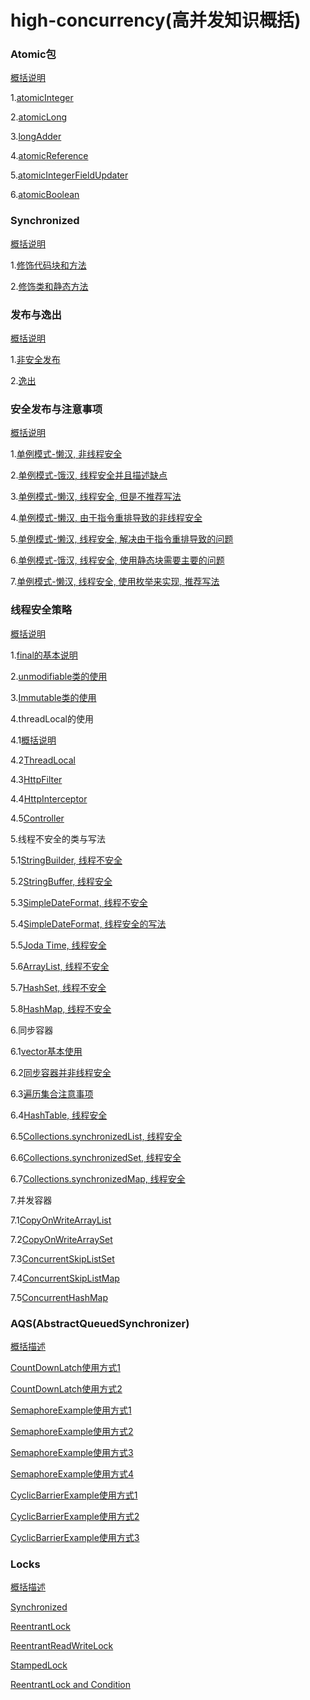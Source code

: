 # high-concurrency(高并发知识概括)
### Atomic包
[概括说明](https://github.com/l81893521/high-concurrency/blob/master/src/main/java/com/will/highconcurrency/example/atomic/package-info.java)

1.[atomicInteger](https://github.com/l81893521/high-concurrency/blob/master/src/main/java/com/will/highconcurrency/example/atomic/AtomicExample1.java)

2.[atomicLong](https://github.com/l81893521/high-concurrency/blob/master/src/main/java/com/will/highconcurrency/example/atomic/AtomicExample2.java)

3.[longAdder](https://github.com/l81893521/high-concurrency/blob/master/src/main/java/com/will/highconcurrency/example/atomic/AtomicExample3.java)

4.[atomicReference](https://github.com/l81893521/high-concurrency/blob/master/src/main/java/com/will/highconcurrency/example/atomic/AtomicExample4.java)

5.[atomicIntegerFieldUpdater](https://github.com/l81893521/high-concurrency/blob/master/src/main/java/com/will/highconcurrency/example/atomic/AtomicExample5.java)

6.[atomicBoolean](https://github.com/l81893521/high-concurrency/blob/master/src/main/java/com/will/highconcurrency/example/atomic/AtomicExample6.java)

### Synchronized
[概括说明](https://github.com/l81893521/high-concurrency/blob/master/src/main/java/com/will/highconcurrency/example/sync/package-info.java)

1.[修饰代码块和方法](https://github.com/l81893521/high-concurrency/blob/master/src/main/java/com/will/highconcurrency/example/sync/SynchronizedExample1.java)

2.[修饰类和静态方法](https://github.com/l81893521/high-concurrency/blob/master/src/main/java/com/will/highconcurrency/example/sync/SynchronizedExample2.java)

### 发布与逸出
[概括说明](https://github.com/l81893521/high-concurrency/blob/master/src/main/java/com/will/highconcurrency/example/publish/package-info.java)

1.[非安全发布](https://github.com/l81893521/high-concurrency/blob/master/src/main/java/com/will/highconcurrency/example/publish/UnsafePublish.java)

2.[逸出](https://github.com/l81893521/high-concurrency/blob/master/src/main/java/com/will/highconcurrency/example/publish/Escape.java)

### 安全发布与注意事项
[概括说明](https://github.com/l81893521/high-concurrency/blob/master/src/main/java/com/will/highconcurrency/example/singleton/package-info.java)

1.[单例模式-懒汉, 非线程安全](https://github.com/l81893521/high-concurrency/blob/master/src/main/java/com/will/highconcurrency/example/singleton/SingletonExample1.java)

2.[单例模式-饿汉, 线程安全并且描述缺点](https://github.com/l81893521/high-concurrency/blob/master/src/main/java/com/will/highconcurrency/example/singleton/SingletonExample2.java)

3.[单例模式-懒汉, 线程安全, 但是不推荐写法](https://github.com/l81893521/high-concurrency/blob/master/src/main/java/com/will/highconcurrency/example/singleton/SingletonExample3.java)

4.[单例模式-懒汉, 由于指令重排导致的非线程安全](https://github.com/l81893521/high-concurrency/blob/master/src/main/java/com/will/highconcurrency/example/singleton/SingletonExample4.java)

5.[单例模式-懒汉, 线程安全, 解决由于指令重排导致的问题](https://github.com/l81893521/high-concurrency/blob/master/src/main/java/com/will/highconcurrency/example/singleton/SingletonExample5.java)

6.[单例模式-饿汉, 线程安全, 使用静态块需要主要的问题](https://github.com/l81893521/high-concurrency/blob/master/src/main/java/com/will/highconcurrency/example/singleton/SingletonExample6.java)

7.[单例模式-懒汉, 线程安全, 使用枚举来实现, 推荐写法](https://github.com/l81893521/high-concurrency/blob/master/src/main/java/com/will/highconcurrency/example/singleton/SingletonExample7.java)

### 线程安全策略
[概括说明](https://github.com/l81893521/high-concurrency/blob/master/src/main/java/com/will/highconcurrency/example/immutable/package-info.java)

1.[final的基本说明](https://github.com/l81893521/high-concurrency/blob/master/src/main/java/com/will/highconcurrency/example/immutable/ImmutableExample1.java)

2.[unmodifiable类的使用](https://github.com/l81893521/high-concurrency/blob/master/src/main/java/com/will/highconcurrency/example/immutable/ImmutableExample2.java)

3.[Immutable类的使用](https://github.com/l81893521/high-concurrency/blob/master/src/main/java/com/will/highconcurrency/example/immutable/ImmutableExample3.java)

4.threadLocal的使用

4.1[概括说明](https://github.com/l81893521/high-concurrency/blob/master/src/main/java/com/will/highconcurrency/example/threadLocal/package-info.java)

4.2[ThreadLocal](https://github.com/l81893521/high-concurrency/blob/master/src/main/java/com/will/highconcurrency/example/threadLocal/RequestHolder.java)

4.3[HttpFilter](https://github.com/l81893521/high-concurrency/blob/master/src/main/java/com/will/highconcurrency/HttpFilter.java)

4.4[HttpInterceptor](https://github.com/l81893521/high-concurrency/blob/master/src/main/java/com/will/highconcurrency/HttpInterceptor.java)

4.5[Controller](https://github.com/l81893521/high-concurrency/blob/master/src/main/java/com/will/highconcurrency/example/threadLocal/ThreadLocalController.java)

5.线程不安全的类与写法

5.1[StringBuilder, 线程不安全](https://github.com/l81893521/high-concurrency/blob/master/src/main/java/com/will/highconcurrency/example/commonUnsafe/StringExample1.java)

5.2[StringBuffer, 线程安全](https://github.com/l81893521/high-concurrency/blob/master/src/main/java/com/will/highconcurrency/example/commonUnsafe/StringExample2.java)

5.3[SimpleDateFormat, 线程不安全](https://github.com/l81893521/high-concurrency/blob/master/src/main/java/com/will/highconcurrency/example/commonUnsafe/DateFormatExample1.java)

5.4[SimpleDateFormat, 线程安全的写法](https://github.com/l81893521/high-concurrency/blob/master/src/main/java/com/will/highconcurrency/example/commonUnsafe/DateFormatExample2.java)

5.5[Joda Time, 线程安全](https://github.com/l81893521/high-concurrency/blob/master/src/main/java/com/will/highconcurrency/example/commonUnsafe/DateFormatExample3.java)

5.6[ArrayList, 线程不安全](https://github.com/l81893521/high-concurrency/blob/master/src/main/java/com/will/highconcurrency/example/commonUnsafe/ArrayListExample1.java)

5.7[HashSet, 线程不安全](https://github.com/l81893521/high-concurrency/blob/master/src/main/java/com/will/highconcurrency/example/commonUnsafe/HashSetExample1.java)

5.8[HashMap, 线程不安全](https://github.com/l81893521/high-concurrency/blob/master/src/main/java/com/will/highconcurrency/example/commonUnsafe/HashMapExample1.java)

6.同步容器

6.1[vector基本使用](https://github.com/l81893521/high-concurrency/blob/master/src/main/java/com/will/highconcurrency/example/syncContainer/VectorExample1.java)

6.2[同步容器并非线程安全](https://github.com/l81893521/high-concurrency/blob/master/src/main/java/com/will/highconcurrency/example/syncContainer/VectorExample2.java)

6.3[遍历集合注意事项](https://github.com/l81893521/high-concurrency/blob/master/src/main/java/com/will/highconcurrency/example/syncContainer/VectorExample3.java)

6.4[HashTable, 线程安全](https://github.com/l81893521/high-concurrency/blob/master/src/main/java/com/will/highconcurrency/example/syncContainer/HashTableExample1.java)

6.5[Collections.synchronizedList, 线程安全](https://github.com/l81893521/high-concurrency/blob/master/src/main/java/com/will/highconcurrency/example/syncContainer/CollectionsExample1.java)

6.6[Collections.synchronizedSet, 线程安全](https://github.com/l81893521/high-concurrency/blob/master/src/main/java/com/will/highconcurrency/example/syncContainer/CollectionsExample2.java)

6.7[Collections.synchronizedMap, 线程安全](https://github.com/l81893521/high-concurrency/blob/master/src/main/java/com/will/highconcurrency/example/syncContainer/CollectionsExample3.java)

7.并发容器

7.1[CopyOnWriteArrayList](https://github.com/l81893521/high-concurrency/blob/master/src/main/java/com/will/highconcurrency/example/concurrent/CopyOnWriteArrayListExample1.java)

7.2[CopyOnWriteArraySet](https://github.com/l81893521/high-concurrency/blob/master/src/main/java/com/will/highconcurrency/example/concurrent/CopyOnWriteArraySetExample1.java)

7.3[ConcurrentSkipListSet](https://github.com/l81893521/high-concurrency/blob/master/src/main/java/com/will/highconcurrency/example/concurrent/ConcurrentSkipListSetExample1.java)

7.4[ConcurrentSkipListMap](https://github.com/l81893521/high-concurrency/blob/master/src/main/java/com/will/highconcurrency/example/concurrent/ConcurrentSkipListMapExample1.java)

7.5[ConcurrentHashMap](https://github.com/l81893521/high-concurrency/blob/master/src/main/java/com/will/highconcurrency/example/concurrent/ConcurrentHashMapExample1.java)

### AQS(AbstractQueuedSynchronizer)
[概括描述](https://github.com/l81893521/high-concurrency/blob/master/src/main/java/com/will/highconcurrency/example/aqs/package-info.java)

[CountDownLatch使用方式1](https://github.com/l81893521/high-concurrency/blob/master/src/main/java/com/will/highconcurrency/example/aqs/CountDownLatchExample1.java)

[CountDownLatch使用方式2](https://github.com/l81893521/high-concurrency/blob/master/src/main/java/com/will/highconcurrency/example/aqs/CountDownLatchExample2.java)

[SemaphoreExample使用方式1](https://github.com/l81893521/high-concurrency/blob/master/src/main/java/com/will/highconcurrency/example/aqs/SemaphoreExample1.java)

[SemaphoreExample使用方式2](https://github.com/l81893521/high-concurrency/blob/master/src/main/java/com/will/highconcurrency/example/aqs/SemaphoreExample2.java)

[SemaphoreExample使用方式3](https://github.com/l81893521/high-concurrency/blob/master/src/main/java/com/will/highconcurrency/example/aqs/SemaphoreExample3.java)

[SemaphoreExample使用方式4](https://github.com/l81893521/high-concurrency/blob/master/src/main/java/com/will/highconcurrency/example/aqs/SemaphoreExample4.java)

[CyclicBarrierExample使用方式1](https://github.com/l81893521/high-concurrency/blob/master/src/main/java/com/will/highconcurrency/example/aqs/CyclicBarrierExample1.java)

[CyclicBarrierExample使用方式2](https://github.com/l81893521/high-concurrency/blob/master/src/main/java/com/will/highconcurrency/example/aqs/CyclicBarrierExample2.java)

[CyclicBarrierExample使用方式3](https://github.com/l81893521/high-concurrency/blob/master/src/main/java/com/will/highconcurrency/example/aqs/CyclicBarrierExample3.java)

### Locks
[概括描述](https://github.com/l81893521/high-concurrency/blob/master/src/main/java/com/will/highconcurrency/example/lock/package-info.java)

[Synchronized](https://github.com/l81893521/high-concurrency/blob/master/src/main/java/com/will/highconcurrency/example/lock/LockExample1.java)

[ReentrantLock](https://github.com/l81893521/high-concurrency/blob/master/src/main/java/com/will/highconcurrency/example/lock/LockExample2.java)

[ReentrantReadWriteLock](https://github.com/l81893521/high-concurrency/blob/master/src/main/java/com/will/highconcurrency/example/lock/LockExample3.java)

[StampedLock](https://github.com/l81893521/high-concurrency/blob/master/src/main/java/com/will/highconcurrency/example/lock/LockExample4.java)

[ReentrantLock and Condition](https://github.com/l81893521/high-concurrency/blob/master/src/main/java/com/will/highconcurrency/example/lock/LockExample5.java)
